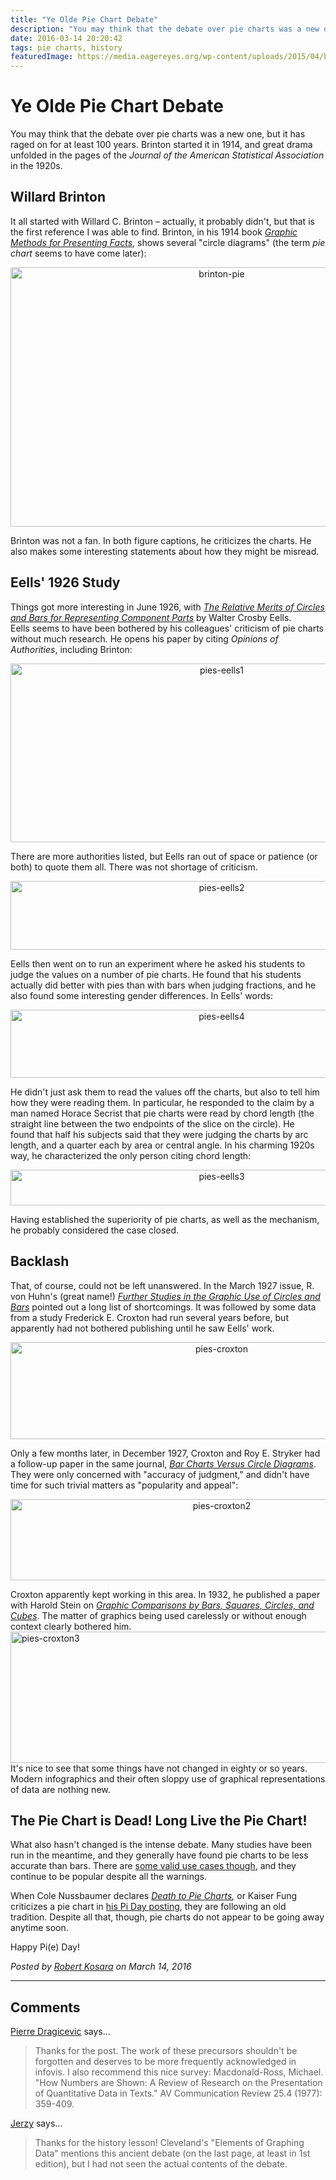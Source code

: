 ```yaml
---
title: "Ye Olde Pie Chart Debate"
description: "You may think that the debate over pie charts was a new one, but it has raged on for at least 100 years. Brinton started it in 1914, and great drama unfolded in the pages of the Journal of the American Statistical Association in the 1920s."
date: 2016-03-14 20:20:42
tags: pie charts, history
featuredImage: https://media.eagereyes.org/wp-content/uploads/2015/04/brinton-pie.gif
---
```


# Ye Olde Pie Chart Debate

You may think that the debate over pie charts was a new one, but it has raged on for at least 100 years. Brinton started it in 1914, and great drama unfolded in the pages of the <em>Journal of the American Statistical Association</em> in the 1920s.

## Willard Brinton

It all started with Willard C. Brinton – actually, it probably didn't, but that is the first reference I was able to find. Brinton, in his 1914 book <em><a href="https://archive.org/stream/cu31924032626792">Graphic Methods for Presenting Facts</a></em>, shows several "circle diagrams" (the term <em>pie chart</em> seems to have come later):

<p align="center"><img class="aligncenter size-full wp-image-9166" src="https://media.eagereyes.org/wp-content/uploads/2015/04/brinton-pie.gif" alt="brinton-pie" width="660" height="415" /></p>

Brinton was not a fan. In both figure captions, he criticizes the charts. He also makes some interesting statements about how they might be misread.

## Eells' 1926 Study

Things got more interesting in June 1926, with <em><a href="http://www.jstor.org/stable/2277140">The Relative Merits of Circles and Bars for Representing Component Parts</a></em> by Walter Crosby Eells. Eells seems to have been bothered by his colleagues' criticism of pie charts without much research. He opens his paper by citing <em>Opinions of Authorities</em>, including Brinton:

<p align="center"><img class="aligncenter size-full wp-image-9171" src="https://media.eagereyes.org/wp-content/uploads/2016/03/pies-eells1.gif" alt="pies-eells1" width="660" height="286" /></p>

There are more authorities listed, but Eells ran out of space or patience (or both) to quote them all. There was not shortage of criticism.

<p align="center"><img class="aligncenter size-full wp-image-9172" src="https://media.eagereyes.org/wp-content/uploads/2016/03/pies-eells2.gif" alt="pies-eells2" width="660" height="110" /></p>

Eells then went on to run an experiment where he asked his students to judge the values on a number of pie charts. He found that his students actually did better with pies than with bars when judging fractions, and he also found some interesting gender differences. In Eells' words:

<p align="center"><img class="aligncenter size-full wp-image-9174" src="https://media.eagereyes.org/wp-content/uploads/2016/03/pies-eells4.gif" alt="pies-eells4" width="660" height="109" /></p>

He didn't just ask them to read the values off the charts, but also to tell him how they were reading them. In particular, he responded to the claim by a man named Horace Secrist that pie charts were read by chord length (the straight line between the two endpoints of the slice on the circle). He found that half his subjects said that they were judging the charts by arc length, and a quarter each by area or central angle. In his charming 1920s way, he characterized the only person citing chord length:

<p align="center"><img class="aligncenter size-full wp-image-9173" src="https://media.eagereyes.org/wp-content/uploads/2016/03/pies-eells3.gif" alt="pies-eells3" width="660" height="57" /></p>

Having established the superiority of pie charts, as well as the mechanism, he probably considered the case closed.

## Backlash

That, of course, could not be left unanswered. In the March 1927 issue, R. von Huhn's (great name!) <em><a href="http://www.jstor.org/stable/2277140">Further Studies in the Graphic Use of Circles and Bars</a></em> pointed out a long list of shortcomings. It was followed by some data from a study Frederick E. Croxton had run several years before, but apparently had not bothered publishing until he saw Eells' work.

<p align="center"><img class="aligncenter size-full wp-image-9168" src="https://media.eagereyes.org/wp-content/uploads/2016/03/pies-croxton.gif" alt="pies-croxton" width="660" height="155" /></p>

Only a few months later, in December 1927, Croxton and Roy E. Stryker had a follow-up paper in the same journal, <a href="http://www.jstor.org/stable/2276829"><em>Bar Charts Versus Circle Diagrams</em></a>. They were only concerned with "accuracy of judgment," and didn't have time for such trivial matters as "popularity and appeal":

<p align="center"><img class="aligncenter size-full wp-image-9169" src="https://media.eagereyes.org/wp-content/uploads/2016/03/pies-croxton2.gif" alt="pies-croxton2" width="660" height="130" /></p>

Croxton apparently kept working in this area. In 1932, he published a paper with Harold Stein on <a href="http://www.jstor.org/stable/2277880"><em>Graphic Comparisons by Bars, Squares, Circles, and Cubes</em></a>. The matter of graphics being used carelessly or without enough context clearly bothered him.
<img class="aligncenter size-full wp-image-9170" src="https://media.eagereyes.org/wp-content/uploads/2016/03/pies-croxton3.gif" alt="pies-croxton3" width="1320" height="210" />It's nice to see that some things have not changed in eighty or so years. Modern infographics and their often sloppy use of graphical representations of data are nothing new.

## The Pie Chart is Dead! Long Live the Pie Chart!

What also hasn't changed is the intense debate. Many studies have been run in the meantime, and they generally have found pie charts to be less accurate than bars. There are <a href="https://eagereyes.org/criticism/in-defense-of-pie-charts">some valid use cases though</a>, and they continue to be popular despite all the warnings.

When Cole Nussbaumer declares <em><a href="http://www.storytellingwithdata.com/2015/03/the-great-pie-debate.html">Death to Pie Charts</a>,</em> or Kaiser Fung criticizes a pie chart in <a href="http://junkcharts.typepad.com/junk_charts/2016/03/which-way-to-die-the-bard-asked-onelesspie.html">his Pi Day posting</a>, they are following an old tradition. Despite all that, though, pie charts do not appear to be going away anytime soon.

Happy Pi(e) Day!


_Posted by <a href="/about">Robert Kosara</a> on March 14, 2016_


<aside class="comments">

---
## Comments

<a href="https://www.lri.fr/~dragice/" rel="nofollow noopener" target="_blank">Pierre Dragicevic</a> says…
>	Thanks for the post. The work of these precursors shouldn't be forgotten and deserves to be more frequently acknowledged in infovis. I also recommend this nice survey: Macdonald-Ross, Michael. "How Numbers are Shown: A Review of Research on the Presentation of Quantitative Data in Texts." AV Communication Review 25.4 (1977): 359-409.

<a href="http://civilstatistician.wordpress.com/" rel="nofollow noopener" target="_blank">Jerzy</a> says…
>	Thanks for the history lesson! Cleveland's "Elements of Graphing Data" mentions this ancient debate (on the last page, at least in 1st edition), but I had not seen the actual contents of the debate.

</aside>

